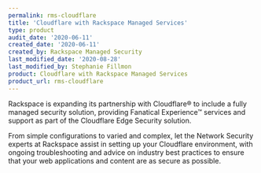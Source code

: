 ```yaml
---
permalink: rms-cloudflare
title: 'Cloudflare with Rackspace Managed Services'
type: product
audit_date: '2020-06-11'
created_date: '2020-06-11'
created_by: Rackspace Managed Security
last_modified_date: '2020-08-28'
last_modified_by: Stephanie Fillmon
product: Cloudflare with Rackspace Managed Services
product_url: rms-cloudflare
---
```


Rackspace is expanding its partnership with Cloudflare&reg; to include
a fully managed security solution, providing Fanatical Experience&trade;
services and support as part of the Cloudflare Edge Security solution.

From simple configurations to varied and complex, let the Network Security
experts at Rackspace assist in setting up your Cloudflare
environment, with
ongoing troubleshooting and advice on industry best practices to ensure
that your web applications and content are as secure as possible.
